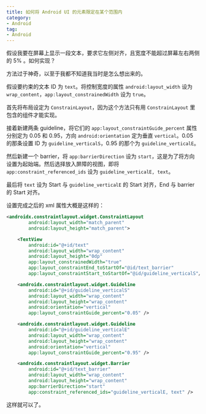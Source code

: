 ```yaml
---
title: 如何将 Android UI 的元素限定在某个范围内
category: 
- Android
tag: 
- Android
---
```


假设我要在屏幕上显示一段文本，要求它左侧对齐，且宽度不能超过屏幕左右两侧的 5% 。如何实现？

方法过于神奇，以至于我都不知道我当时是怎么想出来的。

<!-- more -->

假设要约束的文本 ID 为 `text`。将控制宽度的属性 `android:layout_width` 设为 `wrap_content`，`app:layout_constrainedWidth` 设为 `true`。

首先将布局设定为 `ConstrainLayout`，因为这个方法只有用 `ConstrainLayout` 里包含的组件才能实现。

接着新建两条 guideline，将它们的 `app:layout_constraintGuide_percent` 属性分别定为 0.05 和 0.95，方向 `android:orientation` 定为垂直 `vertical`。0.05 的那条设置 ID 为 `guideline_verticalS`，0.95 的那个为 `guideline_verticalE`。

然后新建一个 barrier，将 `app:barrierDirection` 设为 `start`，这是为了将方向设置为起始端。然后选择放入屏障的视图，即将 `app:constraint_referenced_ids` 设为 `guideline_verticalE, text`。

最后将 `text` 设为 Start 与 `guideline_verticalE` 的 Start 对齐，End 与 barrier 的 Start 对齐。

设置完成之后的 xml 属性大概是这样的：

``` xml
<androidx.constraintlayout.widget.ConstraintLayout
        android:layout_width="match_parent"
        android:layout_height="match_parent">

    <TextView
        android:id="@+id/text"
        android:layout_width="wrap_content"
        android:layout_height="0dp"
        app:layout_constrainedWidth="true"
        app:layout_constraintEnd_toStartOf="@id/text_barrier"
        app:layout_constraintStart_toStartOf="@id/guideline_verticalS"/>

    <androidx.constraintlayout.widget.Guideline
        android:id="@+id/guideline_verticalS"
        android:layout_width="wrap_content"
        android:layout_height="wrap_content"
        android:orientation="vertical"
        app:layout_constraintGuide_percent="0.05" />

    <androidx.constraintlayout.widget.Guideline
        android:id="@+id/guideline_verticalE"
        android:layout_width="wrap_content"
        android:layout_height="wrap_content"
        android:orientation="vertical"
        app:layout_constraintGuide_percent="0.95" />

    <androidx.constraintlayout.widget.Barrier
        android:id="@+id/text_barrier"
        android:layout_width="wrap_content"
        android:layout_height="wrap_content"
        app:barrierDirection="start"
        app:constraint_referenced_ids="guideline_verticalE, text" />
```

这样就可以了。
